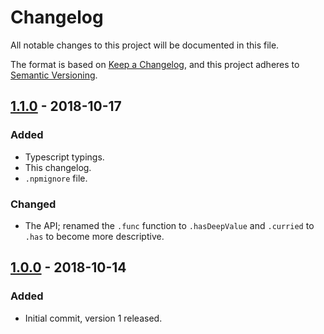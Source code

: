 # Changelog
All notable changes to this project will be documented in this file.

The format is based on [Keep a Changelog](https://keepachangelog.com/en/1.0.0/),
and this project adheres to [Semantic Versioning](https://semver.org/spec/v2.0.0.html).

## [1.1.0] - 2018-10-17
### Added
- Typescript typings.
- This changelog.
- `.npmignore` file.

### Changed
- The API; renamed the `.func` function to `.hasDeepValue` and `.curried` to `.has` to become more descriptive.

## [1.0.0] - 2018-10-14
### Added
- Initial commit, version 1 released.

[1.1.0]: https://github.com/aal89/has-deep-value/commit/87aae507728966a89beea8ba4f759ec1c8e34e94
[1.0.0]: https://github.com/aal89/has-deep-value/commit/a29a54c71e21328cd023ed2e4c8a944beefe8849
